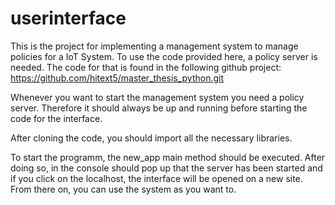 # userinterface
This is the project for implementing a management system to manage policies for a IoT System.
To use the code provided here, a policy server is needed. The code for that is found in the following github project: https://github.com/hitext5/master_thesis_python.git

Whenever you want to start the management system you need a policy server. Therefore it should always be up and running before starting the code for the interface.

After cloning the code, you should import all the necessary libraries.

To start the programm, the new_app main method should be executed.
After doing so, in the console should pop up that the server has been started and if you click on the localhost, the interface will be opened on a new site.
From there on, you can use the system as you want to.
